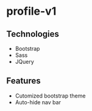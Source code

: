 # profile-v1

## Technologies

- Bootstrap
- Sass
- JQuery

## Features

- Cutomized bootstrap theme
- Auto-hide nav bar
